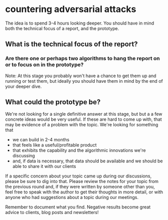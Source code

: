 # countering adversarial attacks

The idea is to spend 3-4 hours looking deeper. You should have in mind both the technical focus of a report, and the prototype.

## What is the technical focus of the report? 
### Are there one or perhaps two algorithms to hang the report on or to focus on in the prototype? 

Note: At this stage you probably won't have a chance to get them up and running or test them, but ideally you should have them in mind by the end of your deeper dive.


## What could the prototype be? 
We're not looking for a single definitive answer at this stage, but but a a few concrete ideas would be very useful. If these are hard to come up with, that may be evidence of a problem with the topic. We're looking for something that
- we can build in 2-4 months
- that feels like a useful/profitable product
- that exhibits the capability and the algorithmic innovations we're discussing
- and, if data is necessary, that data should be available and we should be able to share it with our clients

If a specific concern about your topic came up during our discussions, please be sure to dig into that. Please review the notes for your topic from the previous round and, if they were written by someone other than you, feel free to speak with the author to get their thoughts in more detail, or with anyone who had suggestions about a topic during our meetings.

Remember to document what you find. Negative results become great advice to clients, blog posts and newsletters!

